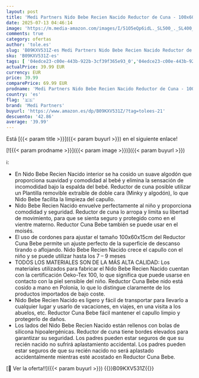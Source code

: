 ```yaml
---
layout: post
title: 'Medi Partners Nido Bebe Recien Nacido Reductor de Cuna - 100x60x15 Juego de 5 Piezas bebés anticolicos Bilateral Portátil o de Viaje 100% Algodón  Boho con Beige Minky '
date: 2025-07-13 04:46:14
image: 'https://m.media-amazon.com/images/I/51O5eQp6idL._SL500_._SL400_.jpg'
comments: true
category: ofertas
author: 'tole.es'
slug: 'B09KXV531Z-es Medi Partners Nido Bebe Recien Nacido Reductor de Cuna -...'
sku: 'B09KXV531Z-es'
tags: [ '04edce23-c00e-443b-922b-3cf39f365e93_0','04edce23-c00e-443b-922b-3cf39f365e93_5501','Arborist Merchandising Root','Bebé','Camas para bebés y niños pequeños','Cunas nido para bebés','Dormitorio','Dormitorio del bebé','Muebles para bebé','Self Service','Special Features Stores','bebe','bebés','medi partners','🇪🇸', ]
actualPrice: 39.99 EUR
currency: EUR
price: 39.99
comparePrice: 69.99 EUR
prodname: 'Medi Partners Nido Bebe Recien Nacido Reductor de Cuna - 100x60x15 Juego de 5 Piezas bebés anticolicos Bilateral Portátil o de Viaje 100% Algodón  Boho con Beige Minky '
country: 'es'
flag: '🇪🇸'
brand: 'Medi Partners'
buyurl: 'https://www.amazon.es/dp/B09KXV531Z/?tag=tolees-21'
descuento: '42.86'
average: '39.99'
---
```


Está [{{< param title >}}]({{< param buyurl >}}) en el siguiente enlace!

[![{{< param prodname >}}]({{< param image >}})]({{< param buyurl >}})

ℹ️:

- En Nido Bebe Recien Nacido interior se ha cosido un suave algodón que proporciona suavidad y comodidad al bebé y elimina la sensación de incomodidad bajo la espalda del bebé. Reductor de cuna posible utilizar un Plantilla removible extraíble de doble cara (Minky y algodón), lo que Nido Bebe facilita la limpieza del capullo.
- Nido Bebe Recien Nacido envuelve perfectamente al niño y proporciona comodidad y seguridad. Reductor de cuna lo arropa y limita su libertad de movimiento, para que se sienta seguro y protegido como en el vientre materno. Reductor Cuna Bebe también se puede usar en el moisés.
- El uso de cordones para ajustar el tamaño 100x60x15cm del Reductor Cuna Bebe permite un ajuste perfecto de la superficie de descanso tirando o aflojando. Nido Bebe Recien Nacido crece el capullo con el niño y se puede utilizar hasta los 7 – 9 meses
- TODOS LOS MATERIALES SON DE LA MÁS ALTA CALIDAD: Los materiales utilizados para fabricar el Nido Bebe Recien Nacido cuentan con la certificación Oeko-Tex 100, lo que significa que puede usarse en contacto con la piel sensible del niño. Reductor Cuna Bebe nido está cosido a mano en Polonia, lo que lo distingue claramente de los productos importados de bajo coste.
- Nido Bebe Recien Nacido es ligero y fácil de transportar para llevarlo a cualquier lugar y usarlo de vacaciones, en viajes, en una visita a los abuelos, etc. Reductor Cuna Bebe fácil mantener el capullo limpio y protegerlo de daños.
- Los lados del Nido Bebe Recien Nacido están rellenos con bolas de silicona hipoalergénicas. Reductor de cuna tiene bordes elevados para garantizar su seguridad. Los padres pueden estar seguros de que su recién nacido no sufrirá aplastamiento accidental. Los padres pueden estar seguros de que su recién nacido no será aplastado accidentalmente mientras esté acostado en Reductor Cuna Bebe.

[🛒 Ver la oferta!!]({{< param buyurl >}})
{{<world>}}B09KXV531Z{{</world>}}
